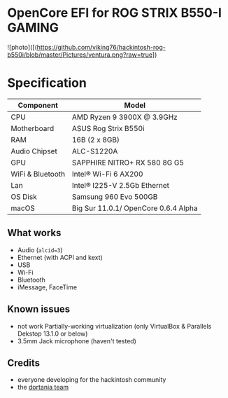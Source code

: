 # OpenCore EFI for ROG STRIX B550-I GAMING
![photo]([(https://github.com/viking76/hackintosh-rog-b550i/blob/master/Pictures/ventura.png?raw=true])

# Specification

| **Component** | **Model** |
| ------------- | --------- |
| CPU | AMD Ryzen 9 3900X @ 3.9GHz |
| Motherboard | ASUS Rog Strix B550i |
| RAM | 16B (2 x 8GB) 
| Audio Chipset | ALC-S1220A |
| GPU | SAPPHIRE NITRO+ RX 580 8G G5 |
| WiFi & Bluetooth | Intel® Wi-Fi 6 AX200 |
| Lan |  Intel® I225-V 2.5Gb Ethernet |
| OS Disk | Samsung 960 Evo 500GB |
| macOS | Big Sur 11.0.1/ OpenCore 0.6.4 Alpha

## What works
- Audio (`alcid=3`)
- Ethernet (with ACPI and kext)
- USB
- Wi-Fi
- Bluetooth
- iMessage, FaceTime

## Known issues
- not work Partially-working virtualization (only VirtualBox & Parallels Dekstop 13.1.0 or below)
- 3.5mm Jack microphone (haven't tested)

## Credits
- everyone developing for the hackintosh community
- the [dortania team](https://github.com/orgs/dortania/people)

